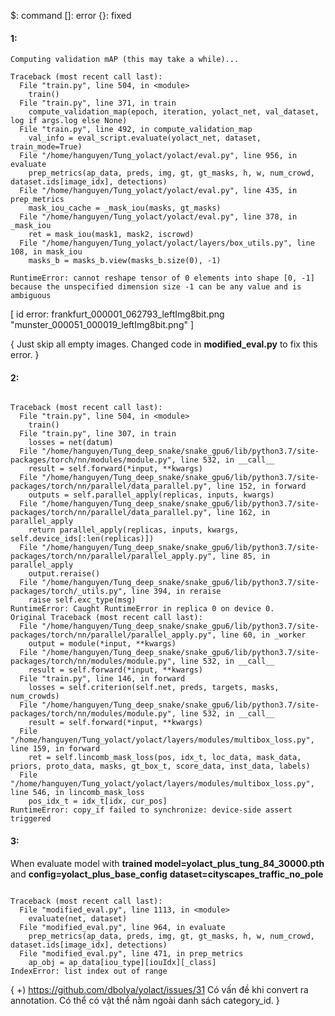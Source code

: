 $:  command
[]: error
{}: fixed

#### 1: 

```
Computing validation mAP (this may take a while)...

Traceback (most recent call last):
  File "train.py", line 504, in <module>
    train()
  File "train.py", line 371, in train
    compute_validation_map(epoch, iteration, yolact_net, val_dataset, log if args.log else None)
  File "train.py", line 492, in compute_validation_map
    val_info = eval_script.evaluate(yolact_net, dataset, train_mode=True)
  File "/home/hanguyen/Tung_yolact/yolact/eval.py", line 956, in evaluate
    prep_metrics(ap_data, preds, img, gt, gt_masks, h, w, num_crowd, dataset.ids[image_idx], detections)
  File "/home/hanguyen/Tung_yolact/yolact/eval.py", line 435, in prep_metrics
    mask_iou_cache = _mask_iou(masks, gt_masks)
  File "/home/hanguyen/Tung_yolact/yolact/eval.py", line 378, in _mask_iou
    ret = mask_iou(mask1, mask2, iscrowd)
  File "/home/hanguyen/Tung_yolact/yolact/layers/box_utils.py", line 108, in mask_iou
    masks_b = masks_b.view(masks_b.size(0), -1)
```

`RuntimeError: cannot reshape tensor of 0 elements into shape [0, -1] because the unspecified dimension size -1 can be any value and is ambiguous`

[
id error: frankfurt_000001_062793_leftImg8bit.png
"munster_000051_000019_leftImg8bit.png"
]

{
Just skip all empty images. Changed code in **modified_eval.py** to fix this error.
}

#### 2:

```

Traceback (most recent call last):
  File "train.py", line 504, in <module>
    train()
  File "train.py", line 307, in train
    losses = net(datum)
  File "/home/hanguyen/Tung_deep_snake/snake_gpu6/lib/python3.7/site-packages/torch/nn/modules/module.py", line 532, in __call__
    result = self.forward(*input, **kwargs)
  File "/home/hanguyen/Tung_deep_snake/snake_gpu6/lib/python3.7/site-packages/torch/nn/parallel/data_parallel.py", line 152, in forward
    outputs = self.parallel_apply(replicas, inputs, kwargs)
  File "/home/hanguyen/Tung_deep_snake/snake_gpu6/lib/python3.7/site-packages/torch/nn/parallel/data_parallel.py", line 162, in parallel_apply
    return parallel_apply(replicas, inputs, kwargs, self.device_ids[:len(replicas)])
  File "/home/hanguyen/Tung_deep_snake/snake_gpu6/lib/python3.7/site-packages/torch/nn/parallel/parallel_apply.py", line 85, in parallel_apply
    output.reraise()
  File "/home/hanguyen/Tung_deep_snake/snake_gpu6/lib/python3.7/site-packages/torch/_utils.py", line 394, in reraise
    raise self.exc_type(msg)
RuntimeError: Caught RuntimeError in replica 0 on device 0.
Original Traceback (most recent call last):
  File "/home/hanguyen/Tung_deep_snake/snake_gpu6/lib/python3.7/site-packages/torch/nn/parallel/parallel_apply.py", line 60, in _worker
    output = module(*input, **kwargs)
  File "/home/hanguyen/Tung_deep_snake/snake_gpu6/lib/python3.7/site-packages/torch/nn/modules/module.py", line 532, in __call__
    result = self.forward(*input, **kwargs)
  File "train.py", line 146, in forward
    losses = self.criterion(self.net, preds, targets, masks, num_crowds)
  File "/home/hanguyen/Tung_deep_snake/snake_gpu6/lib/python3.7/site-packages/torch/nn/modules/module.py", line 532, in __call__
    result = self.forward(*input, **kwargs)
  File "/home/hanguyen/Tung_yolact/yolact/layers/modules/multibox_loss.py", line 159, in forward
    ret = self.lincomb_mask_loss(pos, idx_t, loc_data, mask_data, priors, proto_data, masks, gt_box_t, score_data, inst_data, labels)
  File "/home/hanguyen/Tung_yolact/yolact/layers/modules/multibox_loss.py", line 546, in lincomb_mask_loss
    pos_idx_t = idx_t[idx, cur_pos]
RuntimeError: copy_if failed to synchronize: device-side assert triggered

```

#### 3:

When evaluate model with **trained model=yolact_plus_tung_84_30000.pth** and **config=yolact_plus_base_config** **dataset=cityscapes_traffic_no_pole**


```

Traceback (most recent call last):
  File "modified_eval.py", line 1113, in <module>
    evaluate(net, dataset)
  File "modified_eval.py", line 964, in evaluate
    prep_metrics(ap_data, preds, img, gt, gt_masks, h, w, num_crowd, dataset.ids[image_idx], detections)
  File "modified_eval.py", line 471, in prep_metrics
    ap_obj = ap_data[iou_type][iouIdx][_class]
IndexError: list index out of range

```

{
+) https://github.com/dbolya/yolact/issues/31
Có vấn đề khi convert ra annotation. Có thể có vật thể nằm ngoài danh sách category_id.
}

